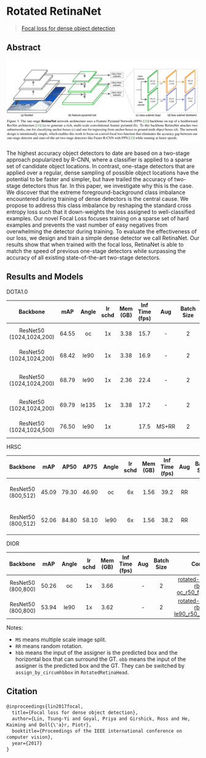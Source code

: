 # Rotated RetinaNet

> [Focal loss for dense object detection](https://arxiv.org/pdf/1708.02002.pdf)

<!-- [ALGORITHM] -->

## Abstract

<div align=center>
<img src="https://raw.githubusercontent.com/zytx121/image-host/main/imgs/retina.png" width="800"/>
</div>

The highest accuracy object detectors to date are based on a two-stage approach popularized by R-CNN, where a classifier is applied to a sparse set of candidate object locations. In contrast, one-stage detectors that are applied over a regular, dense sampling of possible object locations have the potential to be faster and simpler, but have trailed the accuracy of two-stage detectors thus far. In this paper, we investigate why this is the case. We discover that the extreme foreground-background class imbalance encountered during training of dense detectors is the central cause. We propose to address this class imbalance by reshaping the standard cross entropy loss such that it down-weights the loss assigned to well-classified examples. Our novel Focal Loss focuses training on a sparse set of hard examples and prevents the vast number of easy negatives from overwhelming the detector during training. To evaluate the effectiveness of our loss, we design and train a simple dense detector we call RetinaNet. Our results show that when trained with the focal loss, RetinaNet is able to match the speed of previous one-stage detectors while surpassing the accuracy of all existing state-of-the-art two-stage detectors.

## Results and Models

DOTA1.0

|         Backbone         |  mAP  | Angle | lr schd | Mem (GB) | Inf Time (fps) |  Aug  | Batch Size |                                                   Configs                                                   |                                                                                                                                                                                            Download                                                                                                                                                                                            |
| :----------------------: | :---: | :---: | :-----: | :------: | :------------: | :---: | :--------: | :---------------------------------------------------------------------------------------------------------: | :--------------------------------------------------------------------------------------------------------------------------------------------------------------------------------------------------------------------------------------------------------------------------------------------------------------------------------------------------------------------------------------------: |
| ResNet50 (1024,1024,200) | 64.55 |  oc   |   1x    |   3.38   |      15.7      |   -   |     2      |         [rotated-retinanet-hbox-oc_r50_fpn_1x_dota](./rotated-retinanet-hbox-oc_r50_fpn_1x_dota.py)         |                 [model](https://download.openmmlab.com/mmrotate/v0.1.0/rotated_retinanet/rotated_retinanet_hbb_r50_fpn_1x_dota_oc/rotated_retinanet_hbb_r50_fpn_1x_dota_oc-e8a7c7df.pth) \| [log](https://download.openmmlab.com/mmrotate/v0.1.0/rotated_retinanet/rotated_retinanet_hbb_r50_fpn_1x_dota_oc/rotated_retinanet_hbb_r50_fpn_1x_dota_oc_20220121_095315.log.json)                 |
| ResNet50 (1024,1024,200) | 68.42 | le90  |   1x    |   3.38   |      16.9      |   -   |     2      |       [rotated-retinanet-rbox-le90_r50_fpn_1x_dota](./rotated-retinanet-rbox-le90_r50_fpn_1x_dota.py)       |             [model](https://download.openmmlab.com/mmrotate/v0.1.0/rotated_retinanet/rotated_retinanet_obb_r50_fpn_1x_dota_le90/rotated_retinanet_obb_r50_fpn_1x_dota_le90-c0097bc4.pth) \| [log](https://download.openmmlab.com/mmrotate/v0.1.0/rotated_retinanet/rotated_retinanet_obb_r50_fpn_1x_dota_le90/rotated_retinanet_obb_r50_fpn_1x_dota_le90_20220128_130740.log.json)             |
| ResNet50 (1024,1024,200) | 68.79 | le90  |   1x    |   2.36   |      22.4      |   -   |     2      |   [rotated-retinanet-rbox-le90_r50_fpn_amp-1x_dota](./rotated-retinanet-rbox-le90_r50_fpn_amp-1x_dota.py)   |   [model](https://download.openmmlab.com/mmrotate/v0.1.0/rotated_retinanet/rotated_retinanet_obb_r50_fpn_fp16_1x_dota_le90/rotated_retinanet_obb_r50_fpn_fp16_1x_dota_le90-01de71b5.pth) \| [log](https://download.openmmlab.com/mmrotate/v0.1.0/rotated_retinanet/rotated_retinanet_obb_r50_fpn_fp16_1x_dota_le90/rotated_retinanet_obb_r50_fpn_fp16_1x_dota_le90_20220303_183714.log.json)   |
| ResNet50 (1024,1024,200) | 69.79 | le135 |   1x    |   3.38   |      17.2      |   -   |     2      |      [rotated-retinanet-rbox-le135_r50_fpn_1x_dota](./rotated-retinanet-rbox-le135_r50_fpn_1x_dota.py)      |           [model](https://download.openmmlab.com/mmrotate/v0.1.0/rotated_retinanet/rotated_retinanet_obb_r50_fpn_1x_dota_le135/rotated_retinanet_obb_r50_fpn_1x_dota_le135-e4131166.pth) \| [log](https://download.openmmlab.com/mmrotate/v0.1.0/rotated_retinanet/rotated_retinanet_obb_r50_fpn_1x_dota_le135/rotated_retinanet_obb_r50_fpn_1x_dota_le135_20220128_130755.log.json)           |
| ResNet50 (1024,1024,500) | 76.50 | le90  |   1x    |          |      17.5      | MS+RR |     2      | [rotated-retinanet-rbox-le90_r50_fpn_rr-1x_dota-ms](./rotated-retinanet-rbox-le90_r50_fpn_rr-1x_dota-ms.py) | [model](https://download.openmmlab.com/mmrotate/v0.1.0/rotated_retinanet/rotated_retinanet_obb_r50_fpn_1x_dota_ms_rr_le90/rotated_retinanet_obb_r50_fpn_1x_dota_ms_rr_le90-1da1ec9c.pth) \| [log](https://download.openmmlab.com/mmrotate/v0.1.0/rotated_retinanet/rotated_retinanet_obb_r50_fpn_1x_dota_ms_rr_le90/rotated_retinanet_obb_r50_fpn_1x_dota_ms_rr_le90_20220210_114843.log.json) |

HRSC

|      Backbone      |  mAP  | AP50  | AP75  | Angle | lr schd | Mem (GB) | Inf Time (fps) | Aug | Batch Size |                                                Configs                                                |                                                                                                                                                                                      Download                                                                                                                                                                                      |
| :----------------: | :---: | :---: | :---: | :---: | :-----: | :------: | :------------: | :-: | :--------: | :---------------------------------------------------------------------------------------------------: | :--------------------------------------------------------------------------------------------------------------------------------------------------------------------------------------------------------------------------------------------------------------------------------------------------------------------------------------------------------------------------------: |
| ResNet50 (800,512) | 45.09 | 79.30 | 46.90 |  oc   |   6x    |   1.56   |      39.2      | RR  |     2      |   [rotated-retinanet-hbox-oc_r50_fpn_rr-6x_hrsc](./rotated-retinanet-hbox-oc_r50_fpn_rr-6x_hrsc.py)   |     [model](https://download.openmmlab.com/mmrotate/v0.1.0/rotated_retinanet/rotated_retinanet_hbb_r50_fpn_6x_hrsc_rr_oc/rotated_retinanet_hbb_r50_fpn_6x_hrsc_rr_oc-f37eada6.pth) \| [log](https://download.openmmlab.com/mmrotate/v0.1.0/rotated_retinanet/rotated_retinanet_hbb_r50_fpn_6x_hrsc_rr_oc/rotated_retinanet_hbb_r50_fpn_6x_hrsc_rr_oc_20220412_103639.log.json)     |
| ResNet50 (800,512) | 52.06 | 84.80 | 58.10 | le90  |   6x    |   1.56   |      38.2      | RR  |     2      | [rotated-retinanet-rbox-le90_r50_fpn_rr-6x_hrsc](./rotated-retinanet-rbox-le90_r50_fpn_rr-6x_hrsc.py) | [model](https://download.openmmlab.com/mmrotate/v0.1.0/rotated_retinanet/rotated_retinanet_obb_r50_fpn_6x_hrsc_rr_le90/rotated_retinanet_obb_r50_fpn_6x_hrsc_rr_le90-ee4f18af.pth) \| [log](https://download.openmmlab.com/mmrotate/v0.1.0/rotated_retinanet/rotated_retinanet_obb_r50_fpn_6x_hrsc_rr_le90/rotated_retinanet_obb_r50_fpn_6x_hrsc_rr_le90_20220412_110739.log.json) |

DIOR

|      Backbone      |  mAP  | Angle | lr schd | Mem (GB) | Inf Time (fps) | Aug | Batch Size |                                             Configs                                             |                                                                                                                                                                              Download                                                                                                                                                                              |
| :----------------: | :---: | :---: | :-----: | :------: | :------------: | :-: | :--------: | :---------------------------------------------------------------------------------------------: | :----------------------------------------------------------------------------------------------------------------------------------------------------------------------------------------------------------------------------------------------------------------------------------------------------------------------------------------------------------------: |
| ResNet50 (800,800) | 50.26 |  oc   |   1x    |   3.66   |                |  -  |     2      |   [rotated-retinanet-rbox-oc_r50_fpn_1x_dior](./rotated-retinanet-rbox-oc_r50_fpn_1x_dior.py)   |     [model](https://download.openmmlab.com/mmrotate/v1.0/rotated_retinanet/rotated-retinanet-rbox-oc_r50_fpn_1x_dior/rotated-retinanet-rbox-oc_r50_fpn_1x_dior-dbdbc2f8.pth) \| [log](https://download.openmmlab.com/mmrotate/v1.0/rotated_retinanet/rotated-retinanet-rbox-oc_r50_fpn_1x_dior/rotated-retinanet-rbox-oc_r50_fpn_1x_dior_20221124_173852.json)     |
| ResNet50 (800,800) | 53.94 | le90  |   1x    |   3.62   |                |  -  |     2      | [rotated-retinanet-rbox-le90_r50_fpn_1x_dior](./rotated-retinanet-rbox-le90_r50_fpn_1x_dior.py) | [model](https://download.openmmlab.com/mmrotate/v1.0/rotated_retinanet/rotated-retinanet-rbox-le90_r50_fpn_1x_dior/rotated-retinanet-rbox-le90_r50_fpn_1x_dior-caf9143c.pth) \| [log](https://download.openmmlab.com/mmrotate/v1.0/rotated_retinanet/rotated-retinanet-rbox-le90_r50_fpn_1x_dior/rotated-retinanet-rbox-le90_r50_fpn_1x_dior_20221124_230602.json) |

Notes:

- `MS` means multiple scale image split.
- `RR` means random rotation.
- `hbb` means the input of the assigner is the predicted box and the horizontal box that can surround the GT. `obb` means the input of the assigner is the predicted box and the GT. They can be switched by `assign_by_circumhbbox`  in `RotatedRetinaHead`.

## Citation

```
@inproceedings{lin2017focal,
  title={Focal loss for dense object detection},
  author={Lin, Tsung-Yi and Goyal, Priya and Girshick, Ross and He, Kaiming and Doll{\'a}r, Piotr},
  booktitle={Proceedings of the IEEE international conference on computer vision},
  year={2017}
}
```
